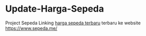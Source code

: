 # Update-Harga-Sepeda
Project Sepeda
Linking <a href="https://www.sepeda.me/daftar-harga-sepeda-terbaru" target="_blank">harga sepeda terbaru</a> terbaru ke website https://www.sepeda.me/
